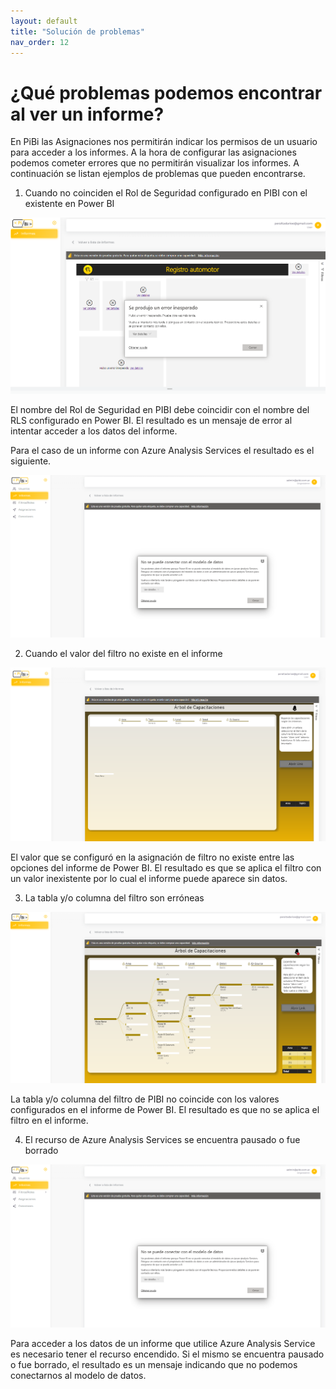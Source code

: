 ```yaml
---
layout: default
title: "Solución de problemas"
nav_order: 12
---
```


# ¿Qué problemas podemos encontrar al ver un informe? 

En PiBi las Asignaciones nos permitirán indicar los permisos de un usuario para acceder a los informes. A la hora de configurar las asignaciones podemos cometer errores que no permitirán visualizar los informes. 
A continuación se listan ejemplos de problemas que pueden encontrarse.

1. Cuando no coinciden el Rol de Seguridad configurado en PIBI con el existente en Power BI

![problemas1](Media/Problemas/roles_no_coinciden.png)

El nombre del Rol de Seguridad en PIBI debe coincidir con el nombre del RLS configurado en Power BI. El resultado es un mensaje de error al intentar acceder a los datos del informe.

Para el caso de un informe con Azure Analysis Services el resultado es el siguiente.

![problemas2](Media/Problemas/AAS_error.png)

2. Cuando el valor del filtro no existe en el informe

![problemas3](Media/Problemas/filtros_1.png)

El valor que se configuró en la asignación de filtro no existe entre las opciones del informe de Power BI. El resultado es que se aplica el filtro con un valor inexistente por lo cual el informe puede aparece sin datos.

3. La tabla y/o columna del filtro son erróneas

![problemas4](Media/Problemas/filtros_2.png)

La tabla y/o columna del filtro de PIBI no coincide con los valores configurados en el informe de Power BI. El resultado es que no se aplica el filtro en el informe.


4. El recurso de Azure Analysis Services se encuentra pausado o fue borrado

![problemas5](Media/Problemas/AAS_error.png)

Para acceder a los datos de un informe que utilice Azure Analysis Service es necesario tener el recurso encendido. Si el mismo se encuentra pausado o fue borrado, el resultado es un mensaje indicando que no podemos conectarnos al modelo de datos.




